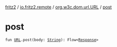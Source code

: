 [fritz2](../../index.md) / [io.fritz2.remote](../index.md) / [org.w3c.dom.url.URL](index.md) / [post](./post.md)

# post

`fun `[`URL`](https://kotlinlang.org/api/latest/jvm/stdlib/org.w3c.dom.url/-u-r-l/index.html)`.post(body: `[`String`](https://kotlinlang.org/api/latest/jvm/stdlib/kotlin/-string/index.html)`): Flow<`[`Response`](https://kotlinlang.org/api/latest/jvm/stdlib/org.w3c.fetch/-response/index.html)`>`